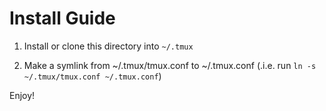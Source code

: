 Install Guide
=============

1. Install or clone this directory into `~/.tmux`

2. Make a symlink from ~/.tmux/tmux.conf to ~/.tmux.conf (.i.e. run `ln -s ~/.tmux/tmux.conf ~/.tmux.conf`)

Enjoy!
